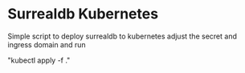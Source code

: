 # Surrealdb Kubernetes
Simple script to deploy surrealdb to kubernetes
adjust the secret and ingress domain and run 

"kubectl apply -f ."